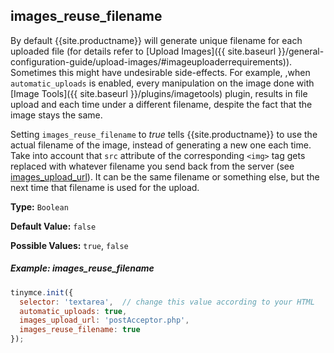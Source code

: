 ## images_reuse_filename

By default {{site.productname}} will generate unique filename for each uploaded file (for details refer to [Upload Images]({{ site.baseurl }}/general-configuration-guide/upload-images/#imageuploaderrequirements)). Sometimes this might have undesirable side-effects. For example, ,when `automatic_uploads` is enabled, every manipulation on the image done with [Image Tools]({{ site.baseurl }}/plugins/imagetools) plugin, results in file upload and each time under a different filename, despite the fact that the image stays the same.

Setting `images_reuse_filename` to *true* tells {{site.productname}} to use the actual filename of the image, instead of generating a new one each time. Take into account that `src` attribute of the corresponding `<img>` tag gets replaced with whatever filename you send back from the server (see [images_upload_url](#images_upload_url)). It can be the same filename or something else, but the next time that filename is used for the upload.

**Type:** `Boolean`

**Default Value:** `false`

**Possible Values:** `true`, `false`

##### Example: images_reuse_filename

```js
tinymce.init({
  selector: 'textarea',  // change this value according to your HTML
  automatic_uploads: true,
  images_upload_url: 'postAcceptor.php',
  images_reuse_filename: true
});
```
